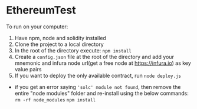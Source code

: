 # EthereumTest

To run on your computer:
1) Have npm, node and solidity installed
2) Clone the project to a local directory
3) In the root of the directory execute: `npm install` 
4) Create a `config.json` file at the root of the directory and add your mnemonic and infura node url(get a free node at https://infura.io) as key value pairs
5) If you want to deploy the only available contract, run `node deploy.js`
  * if you get an error saying `'solc' module not found`, then remove the entire "node modules" folder and re-install using the below commands:
  `rm -rf node_modules`
  `npm install`
